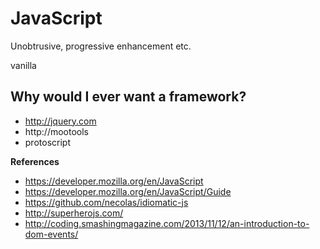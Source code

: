 # JavaScript

Unobtrusive, progressive enhancement etc.

vanilla

## Why would I ever want a framework?

- http://jquery.com
- http://mootools
- protoscript


**References**

- https://developer.mozilla.org/en/JavaScript
- https://developer.mozilla.org/en/JavaScript/Guide
- https://github.com/necolas/idiomatic-js
- http://superherojs.com/
- http://coding.smashingmagazine.com/2013/11/12/an-introduction-to-dom-events/

